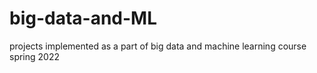 # big-data-and-ML
projects implemented as a part of big data and machine learning course spring 2022

